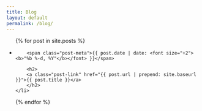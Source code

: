 ```yaml
---
title: Blog
layout: default
permalink: /blog/
---
```


<ul class="post-list"; style=" margin-bottom: 5px; margin-bottom: 0px;">
{% for post in site.posts %}
	<li>
	
		<span class="post-meta">{{ post.date | date: <font size="+2"><b>"%b %-d, %Y"</b></font> }}</span>

		<h2>
		<a class="post-link" href="{{ post.url | prepend: site.baseurl }}">{{ post.title }}</a>
		</h2>
	</li>
{% endfor %}
</ul>

<!--<p class="rss-subscribe">subscribe <a href="{{ "/feed.xml" | prepend: site.baseurl }}">via RSS</a></p>-->

